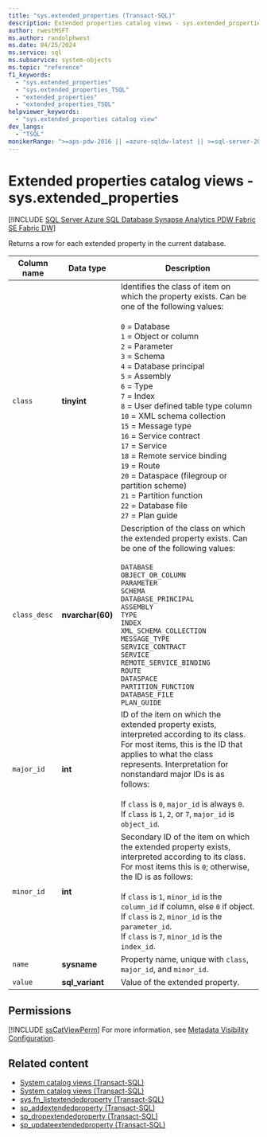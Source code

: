 ```yaml
---
title: "sys.extended_properties (Transact-SQL)"
description: Extended properties catalog views - sys.extended_properties
author: rwestMSFT
ms.author: randolphwest
ms.date: 04/25/2024
ms.service: sql
ms.subservice: system-objects
ms.topic: "reference"
f1_keywords:
  - "sys.extended_properties"
  - "sys.extended_properties_TSQL"
  - "extended_properties"
  - "extended_properties_TSQL"
helpviewer_keywords:
  - "sys.extended_properties catalog view"
dev_langs:
  - "TSQL"
monikerRange: ">=aps-pdw-2016 || =azure-sqldw-latest || >=sql-server-2016 || >=sql-server-linux-2017 || =azuresqldb-mi-current || =fabric"
---
```

# Extended properties catalog views - sys.extended_properties

[!INCLUDE [SQL Server Azure SQL Database Synapse Analytics PDW Fabric SE Fabric DW](../../includes/applies-to-version/sql-asdb-asdbmi-asa-pdw-fabricse-fabricdw.md)]

Returns a row for each extended property in the current database.

| Column name | Data type | Description |
| --- | --- | --- |
| `class` | **tinyint** | Identifies the class of item on which the property exists. Can be one of the following values:<br /><br />`0` = Database<br />`1` = Object or column<br />`2` = Parameter<br />`3` = Schema<br />`4` = Database principal<br />`5` = Assembly<br />`6` = Type<br />`7` = Index<br />`8` = User defined table type column<br />`10` = XML schema collection<br />`15` = Message type<br />`16` = Service contract<br />`17` = Service<br />`18` = Remote service binding<br />`19` = Route<br />`20` = Dataspace (filegroup or partition scheme)<br />`21` = Partition function<br />`22` = Database file<br />`27` = Plan guide |
| `class_desc` | **nvarchar(60)** | Description of the class on which the extended property exists. Can be one of the following values:<br /><br />`DATABASE`<br />`OBJECT_OR_COLUMN`<br />`PARAMETER`<br />`SCHEMA`<br />`DATABASE_PRINCIPAL`<br />`ASSEMBLY`<br />`TYPE`<br />`INDEX`<br />`XML_SCHEMA_COLLECTION`<br />`MESSAGE_TYPE`<br />`SERVICE_CONTRACT`<br />`SERVICE`<br />`REMOTE_SERVICE_BINDING`<br />`ROUTE`<br />`DATASPACE`<br />`PARTITION_FUNCTION`<br />`DATABASE_FILE`<br />`PLAN_GUIDE` |
| `major_id` | **int** | ID of the item on which the extended property exists, interpreted according to its class. For most items, this is the ID that applies to what the class represents. Interpretation for nonstandard major IDs is as follows:<br /><br />If `class` is `0`, `major_id` is always `0`.<br />If `class` is `1`, `2`, or `7`, `major_id` is `object_id`. |
| `minor_id` | **int** | Secondary ID of the item on which the extended property exists, interpreted according to its class. For most items this is `0`; otherwise, the ID is as follows:<br /><br />If `class` is `1`, `minor_id` is the `column_id` if column, else `0` if object.<br />If `class` is `2`, `minor_id` is the `parameter_id`.<br />If `class` is `7`, `minor_id` is the `index_id`. |
| `name` | **sysname** | Property name, unique with `class`, `major_id`, and `minor_id`. |
| `value` | **sql_variant** | Value of the extended property. |

## Permissions

[!INCLUDE [ssCatViewPerm](../../includes/sscatviewperm-md.md)] For more information, see [Metadata Visibility Configuration](../security/metadata-visibility-configuration.md).

## Related content

- [System catalog views (Transact-SQL)](catalog-views-transact-sql.md)
- [System catalog views (Transact-SQL)](catalog-views-transact-sql.md)
- [sys.fn_listextendedproperty (Transact-SQL)](../system-functions/sys-fn-listextendedproperty-transact-sql.md)
- [sp_addextendedproperty (Transact-SQL)](../system-stored-procedures/sp-addextendedproperty-transact-sql.md)
- [sp_dropextendedproperty (Transact-SQL)](../system-stored-procedures/sp-dropextendedproperty-transact-sql.md)
- [sp_updateextendedproperty (Transact-SQL)](../system-stored-procedures/sp-updateextendedproperty-transact-sql.md)
